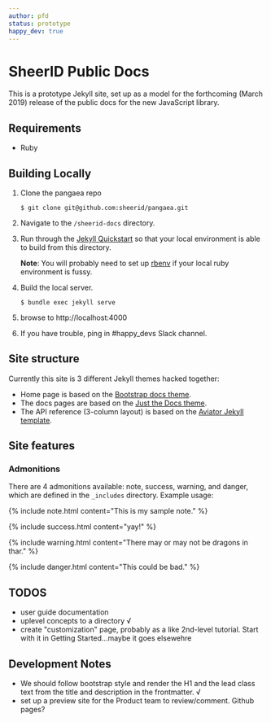 ```yaml
---
author: pfd
status: prototype
happy_dev: true
---
```


# SheerID Public Docs

This is a prototype Jekyll site, set up as a model for the forthcoming (March 2019) release of the public docs
for the new JavaScript library. 

## Requirements
  - Ruby

## Building Locally

1. Clone the pangaea repo
    ```
    $ git clone git@github.com:sheerid/pangaea.git
    ```
1. Navigate to the `/sheerid-docs` directory.
1. Run through the [Jekyll Quickstart](https://jekyllrb.com/docs/) so that your local environment is able to build from this directory.

    **Note**: You will probably need to set up [rbenv](https://github.com/rbenv/rbenv) if your local ruby environment is fussy.
1. Build the local server.
    ```
    $ bundle exec jekyll serve
    ```
1. browse to http://localhost:4000
1. If you have trouble, ping in #happy_devs Slack channel.

## Site structure

Currently this site is 3 different Jekyll themes hacked together:

* Home page is based on the [Bootstrap docs theme](https://github.com/twbs/bootstrap).
* The docs pages are based on the [Just the Docs theme](https://github.com/pmarsceill/just-the-docs).
* The API reference (3-column layout) is based on the [Aviator Jekyll template](https://github.com/CloudCannon/aviator-jekyll-template).

## Site features

### Admonitions

There are 4 admonitions available: note, success, warning, and danger, which are defined in the `_includes` directory. Example usage:

{% include note.html content="This is my sample note." %}

{% include success.html content="yay!" %}

{% include warning.html content="There may or may not be dragons in thar." %}

{% include danger.html content="This could be bad." %}


## TODOS

* user guide documentation
* uplevel concepts to a directory √
* create "customization" page, probably as a like 2nd-level tutorial. Start with it in Getting Started...maybe it goes elsewehre


## Development Notes

* We should follow bootstrap style and render the H1 and the lead class text from the title and description in the frontmatter. √ 
* set up a preview site for the Product team to review/comment. Github pages?


